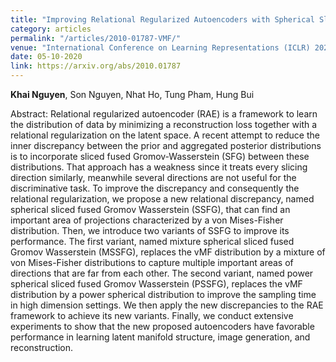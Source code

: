 ```yaml
---
title: "Improving Relational Regularized Autoencoders with Spherical Sliced Fused Gromov Wasserstein"
category: articles
permalink: "/articles/2010-01787-VMF/"
venue: "International Conference on Learning Representations (ICLR) 2021"
date: 05-10-2020
link: https://arxiv.org/abs/2010.01787
---
```


[comment]: <> (<a href="https://arxiv.org/abs/2002.07367">Arxiv</a>.)
<b>Khai Nguyen</b>, Son Nguyen, Nhat Ho, Tung Pham, Hung Bui

Abstract: Relational regularized autoencoder (RAE) is a framework to learn the distribution of data by minimizing a reconstruction loss together with a relational regularization on the latent space. A recent attempt to reduce the inner discrepancy between the prior and aggregated posterior distributions is to incorporate sliced fused Gromov-Wasserstein (SFG) between these distributions. That approach has a weakness since it treats every slicing direction similarly, meanwhile several directions are not useful for the discriminative task. To improve the discrepancy and consequently the relational regularization, we propose a new relational discrepancy, named spherical sliced fused Gromov Wasserstein (SSFG), that can find an important area of projections characterized by a von Mises-Fisher distribution. Then, we introduce two variants of SSFG to improve its performance. The first variant, named mixture spherical sliced fused Gromov Wasserstein (MSSFG), replaces the vMF distribution by a mixture of von Mises-Fisher distributions to capture multiple important areas of directions that are far from each other. The second variant, named power spherical sliced fused Gromov Wasserstein (PSSFG), replaces the vMF distribution by a power spherical distribution to improve the sampling time in high dimension settings. We then apply the new discrepancies to the RAE framework to achieve its new variants. Finally, we conduct extensive experiments to show that the new proposed autoencoders have favorable performance in learning latent manifold structure, image generation, and reconstruction.

